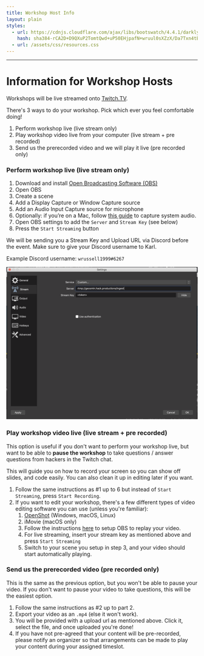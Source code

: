 ```yaml
---
title: Workshop Host Info
layout: plain
styles:
  - url: https://cdnjs.cloudflare.com/ajax/libs/bootswatch/4.4.1/darkly/bootstrap.min.css
    hash: sha384-rCA2D+D9QXuP2TomtQwd+uP50EHjpafN+wruul0sXZzX/Da7Txn4tB9aLMZV4DZm
  - url: /assets/css/resources.css
---
```

---

# Information for Workshop Hosts

Workshops will be live streamed onto [Twitch.TV](https://twitch.tv/hackquarantine).

There's 3 ways to do your workshop. Pick which ever you feel comfortable doing!

1. Perform workshop live (live stream only)
2. Play workshop video live from your computer (live stream + pre recorded)
3. Send us the prerecorded video and we will play it live (pre recorded only)

### Perform workshop live (live stream only)

1. Download and install [Open Broadcasting Software (OBS)](https://obsproject.com/)
2. Open OBS
3. Create a scene
4. Add a Display Capture or Window Capture source
5. Add an Audio Input Capture source for microphone
6. Optionally: if you’re on a Mac, follow [this guide](https://obsproject.com/forum/resources/os-x-capture-audio-with-ishowu-audio-capture.505/) to capture system audio.
7. Open OBS settings to add the `Server` and `Stream Key` (see below)
8. Press the `Start Streaming` button


We will be sending you a Stream Key and Upload URL via Discord before the event. Make sure to give your Discord username to Karl. 

Example Discord username: `wrussell1999#6267`

<img src="assets/img/workshops/obs_settings.png" height="400">

### Play workshop video live (live stream + pre recorded)

This option is useful if you don't want to perform your workshop live, but want to be able to **pause the workshop** to take questions / answer questions from hackers in the Twitch chat.

This will guide you on how to record your screen so you can show off slides, and code easily. You can also clean it up in editing later if you want.

1. Follow the same instructions as #1 up to 6 but instead of `Start Streaming`, press `Start Recording`.
2. If you want to edit your workshop, there's a few different types of video editing software you can use (unless you're familiar):
   1. [OpenShot](https://www.openshot.org/) (Windows, macOS, Linux)
   2. iMovie (macOS only)
   3. Follow the instructions [here](https://www.youtube.com/watch?v=hf457tY10MA) to setup OBS to replay your video.
   4. For live streaming, insert your stream key as mentioned above and press `Start Streaming`
   5. Switch to your scene you setup in step 3, and your video should start automatically playing.

### Send us the prerecorded video (pre recorded only)

This is the same as the previous option, but you won't be able to pause your video. If you don't want to pause your video to take questions, this will be the easiest option.

1. Follow the same instructions as #2 up to part 2.
2. Export your video as an `.mp4` (else it won't work).
3. You will be provided with a upload url as mentioned above. Click it, select the file, and once uploaded you're done!
4. If you have not pre-agreed that your content will be pre-recorded, please notify an organizer so that arrangements can be made to play your content during your assigned timeslot.
